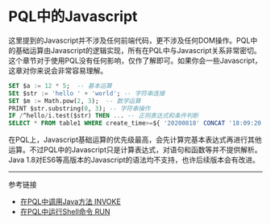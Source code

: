 # PQL中的Javascript

这里提到的Javascript并不涉及任何前端代码，更不涉及任何DOM操作。PQL中的基础运算由Javascript的逻辑实现，所有在PQL中与Javascript关系非常密切。这个章节对于使用PQL没有任何影响，仅作了解即可。如果你会一些Javascript，这章对你来说会非常容易理解。

```sql
SET $a := 12 * 5;  -- 基本运算
SEt $str := 'hello ' + 'world'; -- 字符串连接
SET $m := Math.pow(2, 3);  -- 数学运算
PRINT $str.substring(0, 3); -- 字符串操作
IF /^hello/i.test($str) THEN ... -- 正则表达式和条件判断
SELECT * FROM table1 WHERE create_time>=${ '20200818' CONCAT '18:09:20'.replace(':', '') }!; -- 混合运算
```

在PQL上，Javascript基础运算的优先级最高，会先计算完基本表达式再进行其他运算。不过PQL中的Javascript只是计算表达式，对语句和函数等并不提供解析。Java 1.8对ES6等高版本的Javascript的语法均不支持，也许后续版本会有改进。

---
参考链接
* [在PQL中调用Java方法 INVOKE](/pql/invoke.md)
* [在PQL中运行Shell命令 RUN](/pql/run.md)